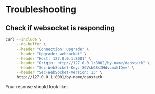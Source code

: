 # Troubleshooting

## Check if websocket is responding

```sh
curl --include \
     --no-buffer \
     --header "Connection: Upgrade" \
     --header "Upgrade: websocket" \
     --header "Host: 127.0.0.1:8001" \
     --header "Origin: http://127.0.0.1:8001/by-name/daostack" \
     --header "Sec-WebSocket-Key: SGVsbG8sIHdvcmxkIQ==" \
     --header "Sec-WebSocket-Version: 13" \
     http://127.0.0.1:8001/by-name/daostack
```
Your resonse should look like:
```

```
